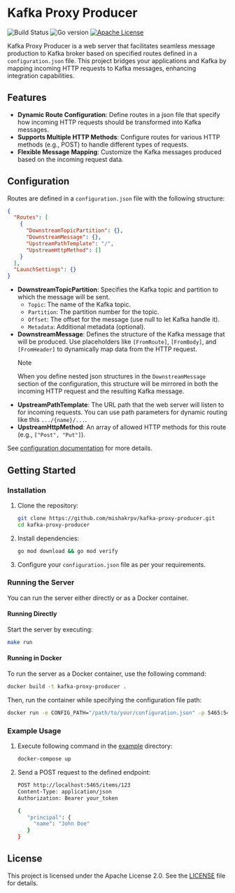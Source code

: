 # Kafka Proxy Producer

![Build Status][build-shield]
![Go version][go-shield]
[![Apache License][license-shield]][license-url]

Kafka Proxy Producer is a web server that facilitates seamless message production to Kafka broker based on specified routes defined in a `configuration.json` file. This project bridges your applications and Kafka by mapping incoming HTTP requests to Kafka messages, enhancing integration capabilities.

## Features

- **Dynamic Route Configuration**: Define routes in a json file that specify how incoming HTTP requests should be transformed into Kafka messages.
- **Supports Multiple HTTP Methods**: Configure routes for various HTTP methods (e.g., POST) to handle different types of requests.
- **Flexible Message Mapping**: Customize the Kafka messages produced based on the incoming request data.

## Configuration

Routes are defined in a `configuration.json` file with the following structure:

```json
{
  "Routes": [
    {
      "DownstreamTopicPartition": {},
      "DownstreamMessage": {},
      "UpstreamPathTemplate": "/",
      "UpstreamHttpMethod": []
    }
  ],
  "LaunchSettings": {}
}
```

- **DownstreamTopicPartition**: Specifies the Kafka topic and partition to which the message will be sent.
  - `Topic`: The name of the Kafka topic.
  - `Partition`: The partition number for the topic.
  - `Offset`: The offset for the message (use null to let Kafka handle it).
  - `Metadata`: Additional metadata (optional).
- **DownstreamMessage**: Defines the structure of the Kafka message that will be produced. Use placeholders like `[FromRoute]`, `[FromBody]`, and `[FromHeader]` to dynamically map data from the HTTP request.
  > [!NOTE]
  > When you define nested json structures in the `DownstreamMessage` section of the configuration, this structure will be mirrored in both the incoming HTTP request and the resulting Kafka message.
- **UpstreamPathTemplate**: The URL path that the web server will listen to for incoming requests. You can use path parameters for dynamic routing like this `.../{name}/...`.
- **UpstreamHttpMethod**: An array of allowed HTTP methods for this route (e.g., `["Post", "Put"]`).

See [configuration documentation](./docs/configuration.md) for more details.

## Getting Started

### Installation

1. Clone the repository:

   ```bash
   git clone https://github.com/mishakrpv/kafka-proxy-producer.git
   cd kafka-proxy-producer
   ```

2. Install dependencies:

   ```bash
   go mod download && go mod verify
   ```

3. Configure your `configuration.json` file as per your requirements.

### Running the Server

You can run the server either directly or as a Docker container.

#### Running Directly

Start the server by executing:

```bash
make run
```

#### Running in Docker

To run the server as a Docker container, use the following command:

```bash
docker build -t kafka-proxy-producer .
```

Then, run the container while specifying the configuration file path:

```bash
docker run -e CONFIG_PATH="/path/to/your/configuration.json" -p 5465:5465 kafka-proxy-producer
```

### Example Usage

1. Execute following command in the [example](./example) directory:

   ```bash
   docker-compose up
   ```

2. Send a POST request to the defined endpoint:

   ```bash
   POST http://localhost:5465/items/123
   Content-Type: application/json
   Authorization: Bearer your_token

   {
      "principal": {
        "name": "John Doe"
      }
   }
   ```

## License

This project is licensed under the Apache License 2.0. See the [LICENSE](LICENSE) file for details.

<!-- MARKDOWN LINKS & IMAGES -->
<!-- https://www.markdownguide.org/basic-syntax/#reference-style-links -->

[license-shield]: https://img.shields.io/badge/license-Apache%202.0-red?style=flat-square
[license-url]: https://github.com/mishakrpv/kafka-proxy-producer/blob/main/LICENSE
[go-shield]: https://img.shields.io/github/go-mod/go-version/mishakrpv/kafka-proxy-producer
[build-shield]: https://github.com/mishakrpv/kafka-proxy-producer/actions/workflows/go.yml/badge.svg
